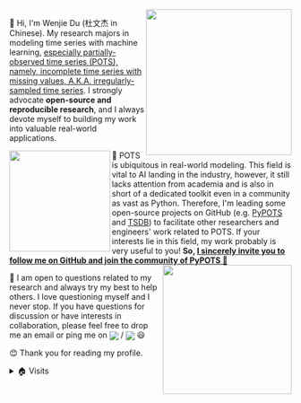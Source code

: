 <img align='right' width=260 src='https://github-readme-stats.vercel.app/api?username=wenjiedu&count_private=true&show_icons=true&theme=onedark&hide_rank=true&hide_title=true&bg_color=264653&border_color=2a9d8f&icon_color=e76f51&text_color=eae2b7'>

👋 Hi, I'm Wenjie Du (杜文杰 in Chinese). My research majors in modeling time series with machine learning, <ins>especially partially-observed time series (POTS), namely, incomplete time series with missing values, A.K.A. irregularly-sampled time series</ins>. I strongly advocate **open-source and reproducible research**, and I always devote myself to building my work into valuable real-world applications.

<a href='https://github.com/WenjieDu/PyPOTS'><img src='https://raw.githubusercontent.com/WenjieDu/PyPOTS/main/docs/figs/PyPOTS%20logo.svg?sanitize=true' width='180' align='left' /></a>

🤔 POTS is ubiquitous in real-world modeling. This field is vital to AI landing in the industry, however, it still lacks attention from academia and is also in short of a dedicated toolkit even in a community as vast as Python. Therefore, I'm leading some open-source projects on GitHub (e.g. [PyPOTS](https://github.com/WenjieDu/PyPOTS) and [TSDB](https://github.com/WenjieDu/TSDB)) to facilitate other researchers and engineers' work related to POTS. If your interests lie in this field, my work probably is very useful to you! **So, <ins>I sincerely invite you to follow me on GitHub and join the community of PyPOTS 🤝</ins>**
<a href='https://github.com/WenjieDu/TSDB'><img src="https://raw.githubusercontent.com/WenjieDu/TSDB/main/docs/figs/TSDB%20logo.svg?sanitize=true" align='right' width='230'/></a>

💬 I am open to questions related to my research and always try my best to help others. I love questioning myself and I never stop. If you have questions for discussion or have interests in collaboration, please feel free to drop me an email or ping me on <a alt='LinkedIn' href='https://www.linkedin.com/in/wenjie-du/'><img align='center' src='https://img.shields.io/badge/LinkedIn-Wenjie--Du-blue?style=social&logo=linkedin'></a> / <a alt='WeChat' href='https://github.com/WenjieDu/WenjieDu/blob/main/figs/Wechat_WDU.jpg'><img align='center' src='https://img.shields.io/badge/WeChat-__W__DU__-blue?style=social&logo=wechat'></a> 😃

😊 Thank you for reading my profile.

<details>
<summary>🏠 Visits</summary>
<img align='left' src='https://hits.seeyoufarm.com/api/count/incr/badge.svg?url=https%3A%2F%2Fgithub.com%2FWenjieDu&count_bg=%2379C83D&title_bg=%23555555&icon=&icon_color=%23E7E7E7&title=Visits+since+May+2022&edge_flat=false'>
</details>
